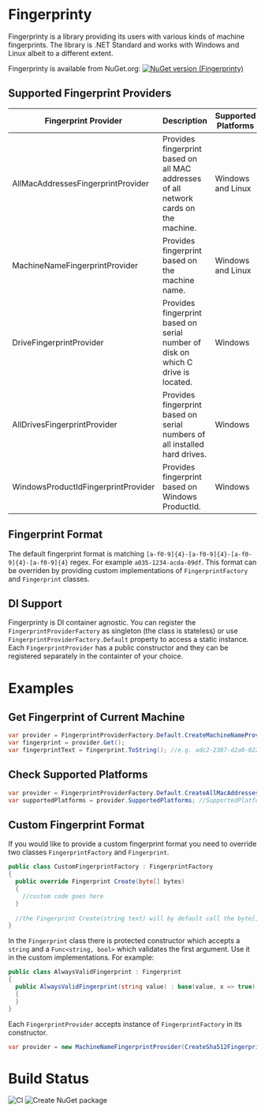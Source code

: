 # Fingerprinty
Fingerprinty is a library providing its users with various kinds of machine fingerprints. The library is .NET Standard and works with Windows and Linux albeit to a different extent.

Fingerprinty is available from NuGet.org: [![NuGet version (Fingerprinty)](https://img.shields.io/nuget/v/Fingerprinty.svg?style=flat-square)](https://www.nuget.org/packages/Fingerprinty/)

## Supported Fingerprint Providers
|Fingerprint Provider|Description|Supported Platforms|
|---|---|---|
|AllMacAddressesFingerprintProvider|Provides fingerprint based on all MAC addresses of all network cards on the machine.|Windows and Linux|
|MachineNameFingerprintProvider|Provides fingerprint based on the machine name. |Windows and Linux|
|DriveFingerprintProvider|Provides fingerprint based on serial number of disk on which C drive is located.|Windows|
|AllDrivesFingerprintProvider|Provides fingerprint based on serial numbers of all installed hard drives.|Windows|
|WindowsProductIdFingerprintProvider|Provides fingerprint based on Windows ProductId.| Windows|

## Fingerprint Format
The default fingerprint format is matching `[a-f0-9]{4}-[a-f0-9]{4}-[a-f0-9]{4}-[a-f0-9]{4}` regex. For example `a035-1234-acda-09df`. 
This format can be overriden by providing custom implementations of `FingerprintFactory` and `Fingerprint` classes.

## DI Support
Fingerprinty is DI container agnostic. You can register the `FingerprintProviderFactory` as singleton (the class is stateless) or use `FingerprintProviderFactory.Default` property to access a static instance.
Each `FingerprintProvider` has a public constructor and they can be registered separately in the containter of your choice.

# Examples
## Get Fingerprint of Current Machine
```csharp
var provider = FingerprintProviderFactory.Default.CreateMachineNameProvider();
var fingerprint = provider.Get();
var fingerprintText = fingerprint.ToString(); //e.g. adc2-2387-d2a0-022c
```

## Check Supported Platforms
```csharp
var provider = FingerprintProviderFactory.Default.CreateAllMacAddressesProvider();
var supportedPlatforms = provider.SupportedPlatforms; //SupportedPlatforms.Linux | SupportedPlatforms.Windows
```

## Custom Fingerprint Format
If you would like to provide a custom fingerprint format you need to override two classes `FingerprintFactory` and `Fingerprint`.
```csharp
public class CustomFingerprintFactory : FingerprintFactory
{
  public override Fingerprint Create(byte[] bytes)
  {
    //custom code goes here
  }
  
  //the Fingerprint Create(string text) will by default call the byte[] version internally. It's however possible to override this method as well
}
```
In the `Fingerprint` class there is protected constructor which accepts a `string` and a `Func<string, bool>` which validates the first argument. Use it in the custom implementations. For example:
```csharp
public class AlwaysValidFingerprint : Fingerprint
{
  public AlwaysValidFingerprint(string value) : base(value, x => true)
  {
  }
}
```
Each `FingerprintProvider` accepts instance of `FingerprintFactory` in its constructor.
```csharp
var provider = new MachineNameFingerprintProvider(CreateSha512FingerprintFactory());
```

# Build Status
![CI](https://github.com/melchiork/Fingerprinty/workflows/CI/badge.svg)
![Create NuGet package](https://github.com/melchiork/Fingerprinty/workflows/Create%20NuGet%20package/badge.svg)
